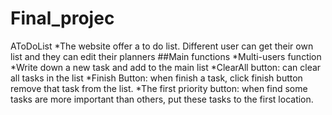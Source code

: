 # Final_projec
AToDoList
*The website offer a to do list. Different user can get their own list and they can edit their planners
##Main functions
*Multi-users function
*Write down a new task and add to the main list
*ClearAll button: can clear all tasks in the list
*Finish Button: when finish a task, click finish button remove that task from the list.
*The first priority button: when find some tasks are more important than others, put these tasks to the first location.

